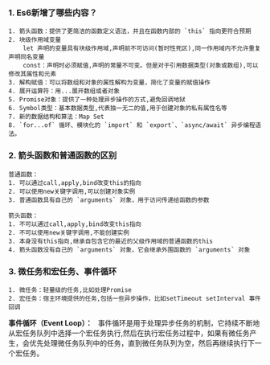### 1. Es6新增了哪些内容？
	1. 箭头函数：提供了更简洁的函数定义语法，并且在函数内部的 `this` 指向更符合预期
	2. 块级作用域变量
		let 声明的变量具有块级作用域,声明前不可访问(暂时性死区),同一作用域内不允许重复声明同名变量
		const：声明时必须赋值,声明的常量不可变。但是对于引用数据类型(对象或数组),可以修改其属性和元素
	3. 解构赋值：可以将数组和对象的属性解构为变量，简化了变量的赋值操作
	4. 展开运算符：用...展开数组或者对象
	5. Promise对象：提供了一种处理异步操作的方式,避免回调地狱
	6. Symbol类型：基本数据类型,代表独一无二的值,用于创建对象的私有属性名等
	7. 新的数据结构和算法：Map Set
	8. `for...of` 循环、模块化的 `import` 和 `export`、`async/await` 异步编程语法。
### 2. 箭头函数和普通函数的区别
	普通函数：
	1. 可以通过call,apply,bind改变this的指向
	2. 可以使用new关键字调用,可以创建对象实例
	3. 普通函数具有自己的 `arguments` 对象，用于访问传递给函数的参数
	
	箭头函数：
	1. 不可以通过call,apply,bind改变this指向
	2. 不可以使用new关键字调用,不能创建实例
	3. 本身没有this指向,继承自包含它的最近的父级作用域的普通函数的this
	4. 箭头函数没有自己的 `arguments` 对象，它会继承外围函数的 `arguments` 对象
### 3. 微任务和宏任务、事件循环
	1. 微任务：轻量级的任务,比如处理Promise
	2. 宏任务：宿主环境提供的任务,包括一些异步操作，比如setTimeout setInterval 事件回调
**事件循环（Event Loop）：** `
	`事件循环是用于处理异步任务的机制，它持续不断地从宏任务队列中选择一个宏任务执行,然后在执行宏任务过程中，如果有微任务产生，会优先处理微任务队列中的任务，直到微任务队列为空，然后再继续执行下一个宏任务。
